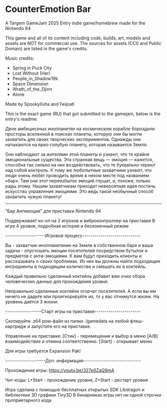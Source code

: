 # CounterEmotion Bar
A Targem GameJam 2025 Entry indie game/homebrew made for the Nintendo 64

This game and all of its content including code, builds, art, models and assets are NOT for commercial use. The sources for assets (CC0 and Public Domain) are listed in the game's credits.

Music credits:
- Spring in Puck City
- Lost Without (Her)
- People_in_Shadow19k
- Space Dimension
- Wrath_of_the_Djinn
- Alone

Made by SpookyIluha and Feijoatl

This is the exact game (RU) that got submitted to the gamejam, below is the entry's readme:

Двое амбициозных инопланетян на космическом корабле бороздили просторы вселенной в поисках планеты, которую они бы могли захватить для своих творческих экспериментов. Однажды они натыкаются на ярко-голубую планету, которая называется Земля.

Они наблюдают за жителями этой планеты и узнают, что те крайне эмоциональные существа. Эта странная вещь — эмоция — кажется, способна так сильно на них воздействовать, что те буквально теряют над собой контроль. К тому же любопытные захватчики узнают, что люди очень любят проводить время в неком месте под названием «бар». Там они этот переизбыток эмоций глушат, и, похоже, только рады этому. Нашим захватчикам приходит невероятная идея постичь искусство управления эмоциями. Это ведь такой необычный способ захватить чужую планету!

---------------------------------------------------------------

"Бар Антимоция" для приставки Nintendo 64

Поддерживает ко-оп на 2 игроков и виброконтроллер на приставке
В игре 4 уровня, подробная история и бесконечный режим

--------------------Игровой процесс-----------------------------

Вы - захватчик-инопланетянин на Земле в собственном баре и ваша задача - опустошать эмоции посетителей посредством бутылок и предметов с анти-эмоциями. К вам будут приходить клиенты и рассказывать о своих проблемах. 
Из них вы должны найти подходящие ингредиенты в подходящем количестве и смешать их в коктейль. 

Каждый правильно сделанный коктейль добавит вам очки сбора человеческих данных для прохождения уровня.

Неправильно сделанные коктейли огорчат посетителей. А если вы им ничего не дадите или проигнорируйте их, то у вас отнимутся жизни. На уровень даётся 3 жизни.


------------------Старт игры на приставке-----------------------


Скопируйте .z64 ром-файл из папки ./gamedata на любой флеш-картридж и запустите его на приставке.

Управление на приставке:
[Стик] - перемещение и выбор в меню
[A/B] взаимодействие и отмена соответственно.
[Start] - открывает меню

Для игры требуется Expansion Pak!

--------------------Доп. информация-----------------------------

Прохождение игры: https://youtu.be/327pSZaQ9mA

Чит-коды: L+Start - прохождение уровня, Z+Start - рестарт уровня

Игра сделана с помощью бесплатных открытых SDK Libdragon и библиотеки 3D графики Tiny3D
В бинарниках игры нет ни одной строчки проприетарного кода
